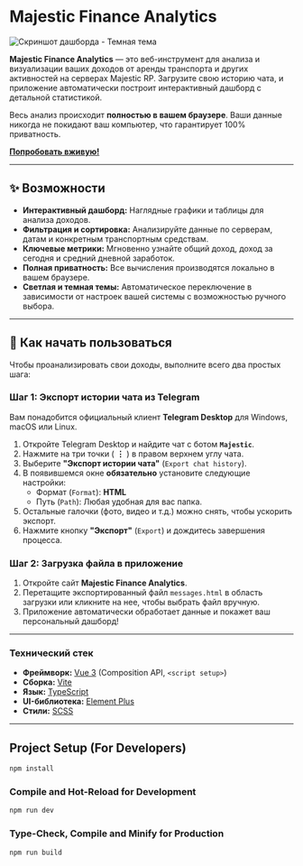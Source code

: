 # Majestic Finance Analytics

![Скриншот дашборда - Темная тема](https://yapx.ru/album/aS5BZ)

**Majestic Finance Analytics** — это веб-инструмент для анализа и визуализации ваших доходов от аренды транспорта и других активностей на серверах Majestic RP. Загрузите свою историю чата, и приложение автоматически построит интерактивный дашборд с детальной статистикой.

Весь анализ происходит **полностью в вашем браузере**. Ваши данные никогда не покидают ваш компьютер, что гарантирует 100% приватность.

**[Попробовать вживую!](https://majestic-finance-analytics.vercel.app/)**

---

## ✨ Возможности

-   **Интерактивный дашборд:** Наглядные графики и таблицы для анализа доходов.
-   **Фильтрация и сортировка:** Анализируйте данные по серверам, датам и конкретным транспортным средствам.
-   **Ключевые метрики:** Мгновенно узнайте общий доход, доход за сегодня и средний дневной заработок.
-   **Полная приватность:** Все вычисления производятся локально в вашем браузере.
-   **Светлая и темная темы:** Автоматическое переключение в зависимости от настроек вашей системы с возможностью ручного выбора.

---

## 🚀 Как начать пользоваться

Чтобы проанализировать свои доходы, выполните всего два простых шага:

### Шаг 1: Экспорт истории чата из Telegram

Вам понадобится официальный клиент **Telegram Desktop** для Windows, macOS или Linux.

1.  Откройте Telegram Desktop и найдите чат с ботом **`Majestic`**.
2.  Нажмите на три точки ( **⋮** ) в правом верхнем углу чата.
3.  Выберите **"Экспорт истории чата"** (`Export chat history`).
4.  В появившемся окне **обязательно** установите следующие настройки:
    -   Формат (`Format`): **HTML**
    -   Путь (`Path`): Любая удобная для вас папка.
5.  Остальные галочки (фото, видео и т.д.) можно снять, чтобы ускорить экспорт.
6.  Нажмите кнопку **"Экспорт"** (`Export`) и дождитесь завершения процесса.

 <!-- Это реальный скриншот-инструкция, можете его использовать -->

### Шаг 2: Загрузка файла в приложение

1.  Откройте сайт **Majestic Finance Analytics**.
2.  Перетащите экспортированный файл `messages.html` в область загрузки или кликните на нее, чтобы выбрать файл вручную.
3.  Приложение автоматически обработает данные и покажет ваш персональный дашборд!

---

### Технический стек

-   **Фреймворк:** [Vue 3](https://vuejs.org/) (Composition API, `<script setup>`)
-   **Сборка:** [Vite](https://vitejs.dev/)
-   **Язык:** [TypeScript](https://www.typescriptlang.org/)
-   **UI-библиотека:** [Element Plus](https://element-plus.org/)
-   **Стили:** [SCSS](https://sass-lang.com/)

---

## Project Setup (For Developers)

```sh
npm install
```

### Compile and Hot-Reload for Development

```sh
npm run dev
```

### Type-Check, Compile and Minify for Production

```sh
npm run build
```
